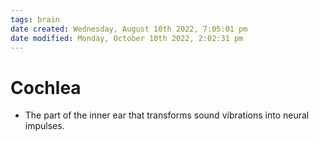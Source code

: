 ```yaml
---
tags: brain
date created: Wednesday, August 10th 2022, 7:05:01 pm
date modified: Monday, October 10th 2022, 2:02:31 pm
---
```


# Cochlea
- The part of the inner ear that transforms sound vibrations into neural impulses.



